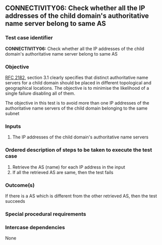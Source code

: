## CONNECTIVITY06: Check whether all the IP addresses of the child domain's authoritative name server belong to same AS


### Test case identifier
**CONNECTIVITY06:** Check whether all the IP addresses of the child domain's authoritative name server belong to same AS

### Objective
[RFC 2182](http://tools.ietf.org/html/rfc2182), section 3.1 clearly specifies that distinct authoritative name servers for a child domain should be placed in different topological and geographical locations. The objective is to minimise the likelihood of a single failure disabling all of them. 

The objective in this test is to avoid more than one IP addresses of the authoritative name servers of the child domain belonging to the same subnet

### Inputs
1. The IP addresses of the child domain's authoritative name servers

### Ordered description of steps to be taken to execute the test case
1. Retrieve the AS (name) for each IP address in the input 
2. If all the retrieved AS are same, then the test fails

### Outcome(s)
If there is a AS which is different from the other retrieved AS, then the test succeeds

### Special procedural requirements

### Intercase dependencies
None
